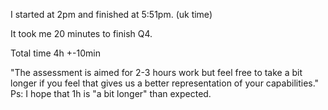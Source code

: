I started at 2pm and finished at 5:51pm. (uk time)

It took me 20 minutes to finish Q4.

Total time 4h +-10min

"The assessment is aimed for 2-3 hours work but feel free to take a bit longer if you feel that gives us a better representation of your capabilities."
Ps: I hope that 1h is "a bit longer" than expected.
